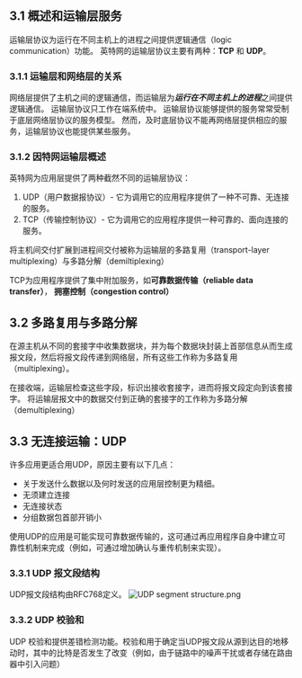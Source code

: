 ## 3.1 概述和运输层服务
运输层协议为运行在不同主机上的进程之间提供逻辑通信（logic communication）功能。
英特网的运输层协议主要有两种：**TCP** 和 **UDP**。

### 3.1.1 运输层和网络层的关系
网络层提供了主机之间的逻辑通信，而运输层为***运行在不同主机上的进程***之间提供逻辑通信。
运输层协议只工作在端系统中。
运输层协议能够提供的服务常常受制于底层网络层协议的服务模型。
然而，及时底层协议不能再网络层提供相应的服务，运输层协议也能提供某些服务。

### 3.1.2 因特网运输层概述
英特网为应用层提供了两种截然不同的运输层协议：
1. UDP（用户数据报协议）- 它为调用它的应用程序提供了一种不可靠、无连接的服务。
2. TCP（传输控制协议）- 它为调用它的应用程序提供一种可靠的、面向连接的服务。

将主机间交付扩展到进程间交付被称为运输层的多路复用（transport-layer multiplexing）与多路分解（demiltiplexing）

TCP为应用程序提供了集中附加服务，如**可靠数据传输（reliable data transfer）**， **拥塞控制（congestion control）**



## 3.2 多路复用与多路分解
在源主机从不同的套接字中收集数据块，并为每个数据块封装上首部信息从而生成报文段，然后将报文段传递到网络层，所有这些工作称为多路复用（multiplexing）。

在接收端，运输层检查这些字段，标识出接收套接字，进而将报文段定向到该套接字。 将运输层报文中的数据交付到正确的套接字的工作称为多路分解（demultiplexing）

## 3.3 无连接运输：UDP
许多应用更适合用UDP，原因主要有以下几点：
- 关于发送什么数据以及何时发送的应用层控制更为精细。
- 无须建立连接
- 无连接状态
- 分组数据包首部开销小

使用UDP的应用是可能实现可靠数据传输的，这可通过再应用程序自身中建立可靠性机制来完成（例如，可通过增加确认与重传机制来实现）。

### 3.3.1 UDP 报文段结构
UDP报文段结构由RFC768定义。
![UDP segment structure.png](https://upload-images.jianshu.io/upload_images/3515839-7c7318203ddbd92d.png?imageMogr2/auto-orient/strip%7CimageView2/2/w/1240)

### 3.3.2 UDP 校验和
UDP 校验和提供差错检测功能。校验和用于确定当UDP报文段从源到达目的地移动时，其中的比特是否发生了改变（例如，由于链路中的噪声干扰或者存储在路由器中引入问题）
